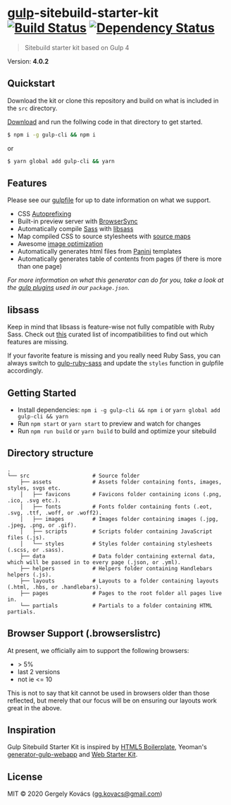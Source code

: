 # [gulp](https://github.com/gulpjs/gulp)-sitebuild-starter-kit [![Build Status][travis-image]][travis-url] [![Dependency Status][daviddm-image]][daviddm-url]
> Sitebuild starter kit based on Gulp 4

Version: **4.0.2**

## Quickstart
Download the kit or clone this repository and build on what is included in the `src` directory.

[Download](https://github.com/ggkovacs/gulp-sitebuild-starter-kit/releases/latest) and run the follwing code in that directory to get started.

```sh
$ npm i -g gulp-cli && npm i
```

or

```sh
$ yarn global add gulp-cli && yarn
```

## Features

Please see our [gulpfile](gulpfile.babel.js) for up to date information on what we support.

* CSS [Autoprefixing](https://github.com/postcss/autoprefixer)
* Built-in preview server with [BrowserSync](https://www.browsersync.io/)
* Automatically compile [Sass](http://sass-lang.com/) with [libsass](http://libsass.org)
* Map compiled CSS to source stylesheets with [source maps](https://www.npmjs.com/package/gulp-sourcemaps)
* Awesome [image optimization](https://www.npmjs.com/package/gulp-imagemin)
* Automatically generates html files from [Panini](https://github.com/zurb/panini) templates
* Automatically generates table of contents from pages (if there is more than one page)

*For more information on what this generator can do for you, take a look at the [gulp plugins](package.json) used in our `package.json`.*

## libsass

Keep in mind that libsass is feature-wise not fully compatible with Ruby Sass. Check out [this](http://sass-compatibility.github.io) curated list of incompatibilities to find out which features are missing.

If your favorite feature is missing and you really need Ruby Sass, you can always switch to [gulp-ruby-sass](https://github.com/sindresorhus/gulp-ruby-sass) and update the `styles` function in gulpfile accordingly.

## Getting Started

- Install dependencies: `npm i -g gulp-cli && npm i` or `yarn global add gulp-cli && yarn`
- Run `npm start` or `yarn start` to preview and watch for changes
- Run `npm run build` or `yarn build` to build and optimize your sitebuild

## Directory structure
    .
    └── src                    # Source folder
        ├── assets             # Assets folder containing fonts, images, styles, svgs etc.
        │   ├── favicons       # Favicons folder containing icons (.png, .ico, .svg etc.).
        │   ├── fonts          # Fonts folder containing fonts (.eot, .svg, .ttf, .woff, or .woff2).
        │   ├── images         # Images folder containing images (.jpg, .jpeg, .png, or .gif).
        │   ├── scripts        # Scripts folder containing JavaScript files (.js).
        │   └── styles         # Styles folder containing stylesheets (.scss, or .sass).
        ├── data               # Data folder containing external data, which will be passed in to every page (.json, or .yml).
        ├── helpers            # Helpers folder containing Handlebars helpers (.js).
        ├── layouts            # Layouts to a folder containing layouts (.html, .hbs, or .handlebars).
        ├── pages              # Pages to the root folder all pages live in.
        └── partials           # Partials to a folder containing HTML partials.

## Browser Support (.browserslistrc)

At present, we officially aim to support the following browsers:

- \> 5%
- last 2 versions
- not ie <= 10

This is not to say that kit cannot be used in browsers older than those reflected, but merely that our focus will be on ensuring our layouts work great in the above.

## Inspiration

Gulp Sitebuild Starter Kit is inspired by [HTML5 Boilerplate](https://html5boilerplate.com/), Yeoman's [generator-gulp-webapp](https://github.com/yeoman/generator-gulp-webapp) and [Web Starter Kit](https://github.com/google/web-starter-kit).

## License
MIT © 2020 Gergely Kovács (gg.kovacs@gmail.com)

[daviddm-image]: https://david-dm.org/ggkovacs/gulp-sitebuild-starter-kit/dev-status.svg
[daviddm-url]: https://david-dm.org/ggkovacs/gulp-sitebuild-starter-kit#info=devDependencies
[travis-image]: https://travis-ci.org/ggkovacs/gulp-sitebuild-starter-kit.svg?branch=master
[travis-url]: https://travis-ci.org/ggkovacs/gulp-sitebuild-starter-kit
